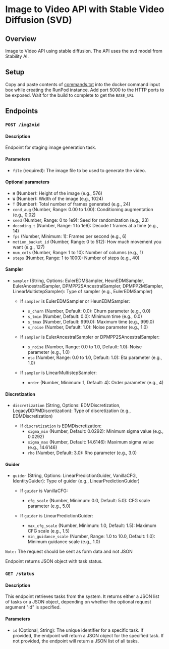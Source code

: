# Image to Video API with Stable Video Diffusion (SVD)

## Overview

Image to Video API using stable diffusion. The API uses the svd model from Stability AI.

## Setup

Copy and paste contents of [commands.txt](commands.txt) into the docker command input box while creating the RunPod instance. Add port 5000 to the HTTP ports to be exposed.
Wait for the build to complete to get the `BASE_URL`

## Endpoints

### `POST /img2vid`

#### Description

Endpoint for staging image generation task.

#### Parameters

- `file` (required): The image file to be used to generate the video.

#### Optional parameters

- `H` (Number): Height of the image (e.g., 576)
- `W` (Number): Width of the image (e.g., 1024)
- `T` (Number): Total number of frames generated (e.g., 24)
- `cond_aug` (Number, Range: 0.00 to 1.00): Conditioning augmentation (e.g., 0.02)
- `seed` (Number, Range: 0 to 1e9): Seed for randomization (e.g., 23)
- `decoding_t` (Number, Range: 1 to 1e9): Decode t frames at a time (e.g., 14)
- `fps` (Number, Minimum: 1): Frames per second (e.g., 6)
- `motion_bucket_id` (Number, Range: 0 to 512): How much movement you want (e.g., 127)
- `num_cols` (Number, Range: 1 to 10): Number of columns (e.g., 1)
- `steps` (Number, Range: 1 to 1000): Number of steps (e.g., 40)

#### Sampler

- `sampler` (String, Options: EulerEDMSampler, HeunEDMSampler, EulerAncestralSampler, DPMPP2SAncestralSampler, DPMPP2MSampler, LinearMultistepSampler): Type of sampler (e.g., EulerEDMSampler)

  - If `sampler` is EulerEDMSampler or HeunEDMSampler:
    - `s_churn` (Number, Default: 0.0): Churn parameter (e.g., 0.0)
    - `s_tmin` (Number, Default: 0.0): Minimum time (e.g., 0.0)
    - `s_tmax` (Number, Default: 999.0): Maximum time (e.g., 999.0)
    - `s_noise` (Number, Default: 1.0): Noise parameter (e.g., 1.0)

  - If `sampler` is EulerAncestralSampler or DPMPP2SAncestralSampler:
    - `s_noise` (Number, Range: 0.0 to 1.0, Default: 1.0): Noise parameter (e.g., 1.0)
    - `eta` (Number, Range: 0.0 to 1.0, Default: 1.0): Eta parameter (e.g., 1.0)

  - If `sampler` is LinearMultistepSampler:
    - `order` (Number, Minimum: 1, Default: 4): Order parameter (e.g., 4)

#### Discretization

- `discretization` (String, Options: EDMDiscretization, LegacyDDPMDiscretization): Type of discretization (e.g., EDMDiscretization)

  - If `discretization` is EDMDiscretization:
    - `sigma_min` (Number, Default: 0.0292): Minimum sigma value (e.g., 0.0292)
    - `sigma_max` (Number, Default: 14.6146): Maximum sigma value (e.g., 14.6146)
    - `rho` (Number, Default: 3.0): Rho parameter (e.g., 3.0)

#### Guider

- `guider` (String, Options: LinearPredictionGuider, VanillaCFG, IdentityGuider): Type of guider (e.g., LinearPredictionGuider)

  - If `guider` is VanillaCFG:
    - `cfg_scale` (Number, Minimum: 0.0, Default: 5.0): CFG scale parameter (e.g., 5.0)

  - If `guider` is LinearPredictionGuider:
    - `max_cfg_scale` (Number, Minimum: 1.0, Default: 1.5): Maximum CFG scale (e.g., 1.5)
    - `min_guidance_scale` (Number, Range: 1.0 to 10.0, Default: 1.0): Minimum guidance scale (e.g., 1.0)
   
`Note:` The request should be sent as form data and not JSON

Endpoint returns JSON object with task status.

### `GET /status`

#### Description

This endpoint retrieves tasks from the system. It returns either a JSON list of tasks or a JSON object, depending on whether the optional request argument "id" is specified.

#### Parameters

- `id` (Optional, String): The unique identifier for a specific task. If provided, the endpoint will return a JSON object for the specified task. If not provided, the endpoint will return a JSON list of all tasks.
